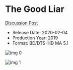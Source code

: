 # The Good Liar

[Discussion Post](https://www.avsforum.com/threads/bass-eq-for-filtered-movies.2995212/post-59162622)

* Release Date: 2020-02-04
* Production Year: 2019
* Format: BD/DTS-HD MA 5.1

![img 0](https://i.imgur.com/6373Oec.jpg)

![img 1](https://i.imgur.com/8P5VkwE.png)

